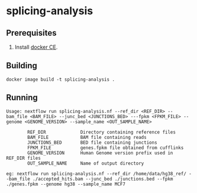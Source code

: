 # splicing-analysis

## Prerequisites

1. Install [docker CE](https://docs.docker.com/install/linux/docker-ce/ubuntu/).

## Building

```
docker image build -t splicing-analysis .
```

## Running

```
Usage: nextflow run splicing-analysis.nf --ref_dir <REF_DIR> --bam_file <BAM_FILE> --junc_bed <JUNCTIONS_BED> ---fpkm <FPKM_FILE> --genome <GENOME_VERSION> --sample_name <OUT_SAMPLE_NAME>

        REF_DIR             Directory containing reference files
        BAM_FILE            BAM file containing reads
        JUNCTIONS_BED       BED file containing junctions
        FPKM_FILE           genes.fpkm file obtained from cufflinks
        GENOME_VERSION      Human Genome version prefix used in REF_DIR files
        OUT_SAMPLE_NAME     Name of output directory

eg: nextflow run splicing-analysis.nf --ref_dir /home/data/hg38_ref/ --bam_file ./accepted_hits.bam --junc_bed ./junctions.bed --fpkm ./genes.fpkm --genome hg38 --sample_name MCF7

```